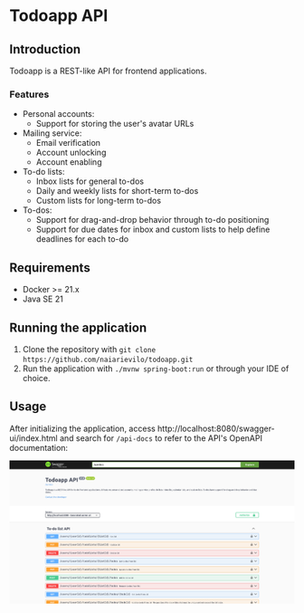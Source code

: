 # Todoapp API

## Introduction

Todoapp is a REST-like API for frontend applications.

### Features

- Personal accounts:
    - Support for storing the user's avatar URLs
- Mailing service:
    - Email verification
    - Account unlocking
    - Account enabling
- To-do lists:
    - Inbox lists for general to-dos
    - Daily and weekly lists for short-term to-dos
    - Custom lists for long-term to-dos
- To-dos:
    - Support for drag-and-drop behavior through to-do positioning
    - Support for due dates for inbox and custom lists to help define deadlines for each to-do

## Requirements

- Docker >= 21.x
- Java SE 21

## Running the application

1. Clone the repository with `git clone https://github.com/naiarievilo/todoapp.git`
2. Run the application with `./mvnw spring-boot:run` or through your IDE of choice.

## Usage

After initializing the application, access http://localhost:8080/swagger-ui/index.html and search for `/api-docs` to
refer to the API's OpenAPI documentation:

![API documentation screenshot](/img/api-docs-screenshot.png)